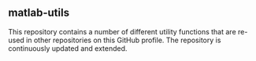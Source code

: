 ## matlab-utils

This repository contains a number of different utility functions that are re-used in other repositories on this GitHub profile. The repository is continuously updated and extended.  
